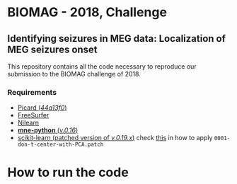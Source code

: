 # BIOMAG - 2018, Challenge
## Identifying seizures in MEG data: Localization of MEG seizures onset

This repository contains all the code necessary to reproduce our submission to
the BIOMAG challenge of 2018. 

### Requirements

- [Picard (*44a13f0*)](https://pierreablin.github.io/picard/)
- [FreeSurfer](https://surfer.nmr.mgh.harvard.edu/)
- [Nilearn](https://nilearn.github.io/)
- [**mne-python** (*v.0.16*)](https://mne-tools.github.io/0.16/index.html)
- [scikit-learn (patched version of *v.0.19.x*)](http://scikit-learn.org/0.19/documentation.html) 
check
[this](https://www.devroom.io/2009/10/26/how-to-create-and-apply-a-patch-with-git/)
in how to apply `0001-don-t-center-with-PCA.patch`

# How to run the code
